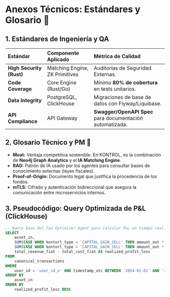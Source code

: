 # Anexos Técnicos: Estándares y Glosario 📘

## 1. Estándares de Ingeniería y QA

| Estándar | Componente Aplicado | Métrica de Calidad |
| :--- | :--- | :--- |
| **High Security (Rust)** | Matching Engine, ZK Primitives | Auditorías de Seguridad Externas. |
| **Code Coverage** | Core Engine (Rust/Go) | Mínimo **80% de cobertura** en tests unitarios. |
| **Data Integrity** | PostgreSQL, ClickHouse | Migraciones de base de datos con Flyway/Liquibase. |
| **API Compliance** | API Gateway | **Swagger/OpenAPI Spec** para documentación automatizada. |

## 2. Glosario Técnico y PM 📖

* **Moat:** Ventaja competitiva sostenible. En KONTROL, es la combinación de **Neo4j Graph Analytics** y el **IA Matching Engine**.
* **RAG:** Patrón de IA usado por los agentes para consultar bases de conocimiento externas (leyes fiscales).
* **Proof-of-Origin:** Documento legal que justifica la procedencia de los fondos.
* **mTLS:** Cifrado y autenticación bidireccional que asegura la comunicación entre microservicios internos.

## 3. Pseudocódigo: Query Optimizada de P&L (ClickHouse)

```sql
-- Query base del Tax Optimizer Agent para calcular P&L en tiempo real:
SELECT
    asset_in,
    SUM(CASE WHEN kontorl_type = 'CAPITAL_GAIN_SELL' THEN amount_out * original_fiat_value ELSE 0 END) AS total_revenue_fiat,
    SUM(CASE WHEN kontorl_type = 'CAPITAL_GAIN_SELL' THEN amount_out * fiat_cost_basis_unit ELSE 0 END) AS total_cost_fiat,
    total_revenue_fiat - total_cost_fiat AS realized_profit_loss
FROM 
    canonical_transactions
WHERE 
    user_id = 'user_id_x' AND timestamp_utc BETWEEN '2024-01-01' AND '2024-12-31'
GROUP BY 
    asset_in
ORDER BY
    realized_profit_loss DESC